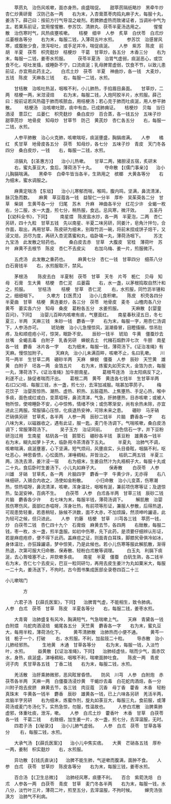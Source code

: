 <!-- { "loadSidebar": true } -->
　　葶苈丸　治伤风咳嗽，面亦身热，痰盛喘促。　　甜葶苈隔纸略炒　黑牵牛炒　杏仁炒黄研膏　汉防己各一两　　右为末，入杏膏蒸枣肉捣丸麻子大，每服十丸，姜汤下。薛己曰：按前方行气导湿之峻剂。若脾肺虚热而致诸证者，当调补中气为主。若果系前证，宜用惺惺散、参苏饮、清肺丸、茯苓半夏汤选用之。
　　惺惺散　治伤寒时气，风热痰壅咳嗽。　　桔梗　细辛　人参　炙草　白伏苓　白朮炒　瓜蒌根各等分　　右为末，每服二钱，入薄荷五叶水煎。
　　参苏饮　治感冒风寒，或腹胀少食，泄泻呕吐，或手足并冷，喘促痰涎。　　人参　紫苏　陈皮　前胡　半夏　茯苓　枳壳麸炒　桔梗炒　干葛　甘草炒，各五分　木香三分　　右为末，每服一二钱，姜枣水煎服。
　　茯苓半夏汤　治胃气虚弱，痰涎恶心，或饮食不化，呕吐发搐，或睡卧不宁，口流痰涎；乳母脾胃虚弱，饮食不节，以致儿患前证，亦宜用此药主之。　　白朮土炒　茯苓　半夏　神曲炒，各一钱　大麦炒，五钱　陈皮　天麻各三钱　　右，每服一二钱，水煎。

　　甘桔散　治咳吐热涎，咽喉不利，小儿肺热，手掐眉目鼻面。　　甘草炒，二两　桔梗一两，米泔浸焙　　右为末，每服二钱，入炮阿胶半片，水煎服。薛己曰：按前证若风热蕴于肺而咳脓血，用桔梗汤；若心克于肺而吐痰涎，用人参平肺散。
　　桔梗汤　治咳嗽吐脓，痰中有血，已成肺痈证。　　桔梗炒　贝每　当归酒浸　薏苡仁　瓜蒌仁　枳壳麸炒　桑白皮炒　百合蒸，各一钱五分　五味子炒　甜葶苈炒　地骨皮　知母炒　甘草节　防己　黄芪炒　杏仁各五分　　右，每服一二钱，水煎。

　　人参平肺散　治心火克肺，咳嗽喘呕，痰涎壅盛，胸膈痞满。　　人参　　橘红　炙甘草　地骨皮各五分　茯苓　知母炒，各七分　五味子炒　青皮　天门冬各四分　桑白皮炒，一钱　　右，每服一二钱，水煎。

　　凉膈丸 【《圣惠方》】 　治小儿热嗽。　　甘草二两，猪胆浸五宿，炙研末
　　右，蜜丸菉豆大，食后，薄荷汤下十丸。
　　夺命散 【《儒门事亲》】 　治小儿胸膈喘满。　　黑牵牛　白牵牛皆当各半，生熟用之　槟榔　大黄各等分　　右为细末，蜜水调服之。

　　麻黄定喘汤 【东垣】 　治小儿寒郁而喘，喉鸣，腹内鸣，坚满，鼻流清涕，脉沉急而数。　　麻黄　草豆蔻各一钱　益智仁一分半　厚朴　吴茱萸各二分　甘草　柴胡　生黄芩各一分　归尾　苏木　升麻　神曲各半分　红花少许　全蝎一枚　　右，分二服，水一大盏，煎七分，稍热服，食远。忌风寒，微汗效。
　　五圣丹 【《幼科全书》，下同】
　　南星煨　陈皮盐水炒，各一两　半夏泡，二两　杏仁另研，四十九粒　甘草五钱　先以南星、半夏二味另研，同姜汁，皂角汁拌匀，合作面，取出，再用甘草、陈皮研为细末，别取竹沥一碗，将前末捏成饼子焙干，又浸又焙，沥尽为度，再研入杏泥蒸蜜和丸，临卧噙一丸，薄荷汤咽下。
　　苏沈九宝汤　此发散之轻药也。
　　桑白皮去赤　甘草　大腹皮　官桂　薄荷叶　苏叶　麻黄不去根节　陈皮　杏仁不去皮尖　　右加乌梅、姜一片，煎服微汗。

　　五虎汤　此发散之重药也。
　　麻黄七分　杏仁一钱　甘草四分　细茶八分　白石膏钱半　　右，水煎服取汗，禁风。

　　茅根汤
　　陈皮去白　半夏制　茯苓　甘草　天冬　片芩　栀仁　贝母　知母　石膏　生大黄　桔梗　杏仁泥　瓜蒌霜　　右，水一盏，以茅根捣取自然汁和之，煎服。
　　甘桔汤
　　桔梗　甘草　杏仁泥
　　右，水煎服，同竹沥半锺和之，细细咽下。
　　久嗽方 【《医贯》】 　治小儿食积嗽。　　陈皮　枳壳各四分　半夏曲　甘草　桔梗　黄连姜炒，各三分　茯苓　地骨皮　麦冬　山楂肉各八分　黄芩　蒌实各六分　知母　桑皮　葛粉各五分　水姜煎服。
　　天麻散 【《婴童百问》，下同】 　治婴儿百晬内咳嗽有痰，气壅面红。　　南星春秋浸五日，冬七夏三，半两　天麻三钱　朱砂一钱　麝香一字　　右为末，每服一字，用杏仁汤调下，人参汤亦可。
　　琥珀散　治小儿急慢惊风，涎潮昏冒，目瞪搐搦，惊吊肚疼，及和顺痘疮小可，惊哭，眠卧不安。　　辰砂一钱半　琥珀　牛黄　僵蚕炒去丝嘴　全蝎去毒　白附子　乳香另研　蝉蜕去土　代赭石煅酢淬七次　牛胆　南星各一钱　麝香　冰片各一字　　右为细末，每服一钱，薄荷汤下。《证治准绳》有天麻。慢惊加附子。
　　天麻丸　治小儿未满百晬，咳嗽不止，名曰乳嗽。　　川芎一两半　生甘草二两　硼砂半两　天麻　蝉蜕　僵蚕　人参　辰砂　天竺黄　雄黄　白附子　坯各一两　金箔五片　　右为末，炼蜜丸如芡实大，金箔为衣，每服一丸，薄荷汤下。《证治准绳》加牛胆南星。
　　葛根芩连汤　治太阳病反下之，利遂不止，脉促者喘而汗出。　　葛根二两　黄芩　黄连各七钱半　生甘草半两　　右(口父)咀、每服三钱，水一盏，煎七分，去滓加减服。喘甚加葶苈子。
　　梅花饮子　治婴孩惊热、潮热、虚热、积热、五脏蕴热、上焦壅热、手足心热，喉中多痰，面色或红或白，变蒸嗞呀，鼻流清涕，气急，肝肺壅热，目赤咳嗽；或被人物所惊，使啼睡卧不安，心中惊怖，情绪不快；或伤寒渐安，尚有余热未除，亦宜进此三两服。常服镇心压惊，化痰退热安神，可除未来之患。　　硼砂　马牙硝　芒硝俱另研　甘草炙，各半两　人参一两　辰砂二钱半　片脑　麝香各一字　　右八味为末，以磁器收之，遇有此证，服一匙，麦门冬汤调下。气喘咳嗽，桑白皮汤调下；常服薄荷汤下。
　　吴子玉方　治证同前。
　　白色信石一字，并下豆粉研泡过用　生南星　枯矾各一钱　鹅管石　硼砂各半钱　菉豆粉　雄黄各一钱半　　右为末，糊丸如萝卜子大，临卧用冷茶清吞下五丸。
　　半夏丸　治肺气不调，咳嗽喘满，痰涎壅塞，心下坚满，短气烦闷，风壅痰实，头目昏眩，咽膈不利，呕吐恶心，神思昏愦，心忪面热，涕唾稠粘，并皆治之。　　枯矾二两五钱　半夏三两，汤洗去滑，姜汁浸一宿　　右为细末，生姜自然汁为丸梧桐子大，每服十丸或二十丸，食后卧时生姜汤下。小儿丸如麻子大。
　　保寿散
　　白茯苓　人参　川雄　牙硝　甘草炙，各一两　片脑四字　麝香一字　牛黄少许，无亦得　　右八味细研，入锡合内收之，汤使如金粉散。
　　小归命散　治小儿变蒸，伤寒潮热，惊热嗞呀，鼻流清涕，咳嗽，浑身温壮，咽喉有涎，兼前项伤寒等证；及退惊热，坠涎安神，百病不生。　　白茯苓　人参　白朮各半两　甘草三钱　辰砂二钱　片脑　麝香各少许　　右七味为末，每服半钱，薄荷汤调下。
　　解肌散　治婴孩伤寒伤风，面部红赤嗞呀，浑身壮热，有前项等形证，兼服人参散，后得热退，可观患势轻重，若患稍轻，脉候不洪数，面不大赤，不加烦躁，然须呻吟讝语，此为轻可之候，但只进此。　　人参　钓藤　桔梗　甘草　川芎各三钱　葶苈一钱，炒　白茯苓二钱　杏仁四十九个　石膏煅　麻黄去节，各四两　　右銼散，每服二钱，枣一枚，水一盏，煎半盏服。如初中伤寒，先下此药，是须要仔细辨认形证，若是麻痘疮疹，便不得下此药。盖麻痘之证，则面青白耳珠，脚膝尻骨俱冷如冰，身体温壮，亦狂躁讝语，梦中惊笑，乃是此候也。若小儿伤寒等服此解肌散，渐得热退，次第可服大归命散、保寿散、轻粉白朮散等调理。
　　白玉丸　利膈下痰涎，去心胷噎塞不止，并欬嗽多痰。　　南星　半夏　僵蚕　白矾生熟，各二钱半　　右为末，杏仁七个去皮尖，巴豆一粒同研匀，再用去皮生姜汁为丸如粟米大，每服一二十丸，姜汤送下，不拘时。古今图书集成医部全录卷四百二十三

小儿嗽喘门

　　　　方

　　六君子汤 【《薛氏医案》，下同】 　治脾胃气虚，不能相生，致令肺病。　　人参　白朮　茯苓　甘草　陈皮　半夏各等分　　右，每服二钱，姜枣水煎。

　　大青膏　治肺盛复有风冷，胸满短气，气急喘嗽上气。　　天麻　青黛各一钱　白附煨　乌蛇肉酒浸焙　蝎尾各五分　天竺黄　麝香各一字　　右为末，蜜丸豆大，每用半粒，薄荷汤化下。
　　黄芩清肺散　治肺热而小便不通。
　　黄芩一钱　栀子一个，打破
　　右，水煎服。不利，加盐豉二十粒。
　　导赤散　治小儿肺经邪热。
　　生地黄　木通　甘草各等分
　　右为末，每服一钱，入淡竹叶，水煎。
　　益黄散 【《证治准绳》，下同】 　治肺经虚怯，喘而少气，面赤饮水，身热，痰涎盛，涕唾稠粘，咽喉不利，喘嗽面肿吐食。　　陈皮一两　青皮　诃子肉　炙甘草各五钱　丁香二钱　　右为末，每服二钱，水煎。

　　羌活散　治肝乘肺微邪，恶风眩冒昏愦。　　防风　川芎　人参　白附炮　赤茯苓各半两　天麻一两　白僵蚕汤浸炒黄　干蝎炒去毒　白花蛇肉酒焙，各一分　川附子炮去皮脐　麻黄去节，各三钱　肉豆蔻　沉香　母丁香　藿香　木香　轻粉　真珠末　牛黄各一钱半　麝香　辰砂　雄黄各一钱，已上六味各另研　羌活半两，龙脑半字另研　　右为细末，炼蜜作剂，旋丸如菉豆大，每服三丸，食前服，或薄荷汤或麦门冬汤化下。实热急惊，勿服，性温故也。
　　人参白朮散　治脾乘肺虚邪，体重吐痰，泄泻，嗽。　　人参　白朮土炒　藿香叶　木香　甘草　白茯苓各一钱　干葛二钱　　右銼细，加生姜一片，水一盏，煎七分，去滓温服，无时。
　　四君子汤 【《秘录》】 　治小儿肺气虚弱。　　人参　白朮　茯苓　甘草各等分
　　右，每服二钱，水煎。

　　大承气汤 【《薛氏医案》】 　治小儿中焦实痞。　　大黄　芒硝各五钱　厚朴一两，姜制　枳实麸炒　　右，水煎服。

　　异功散 【《钱氏直诀》】 　治脾不能生肺，气逆嗽而腹满，面肿不食。　　人参　白朮　茯苓　甘草炒　陈皮各等分　　右为末，每服三钱，姜枣水煎。

　　百合汤 【《卫生总微》】 　治肺经风寒，痰壅不利。　　百合　紫菀洗焙　白朮　人参各一两　白茯苓　青皮　甘草　麦门冬各半两　　右为末，每服一钱，水八分，淡竹叶三片，薄荷二叶，煎至五分，去滓温服，不拘时候。
　　蝉壳汤张涣方　治肺气不利病。

